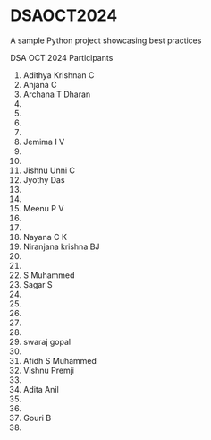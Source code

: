 # DSAOCT2024
A sample Python project showcasing best practices

DSA OCT 2024 Participants


1. Adithya Krishnan C
2. Anjana C
3. Archana T Dharan
4.
5.
6.
7.
8. Jemima I V
9.
8.
9. Jishnu Unni C
10. Jyothy Das
11.
12.
13. Meenu P V
14.
15.
16. Nayana C K
17. Niranjana krishna BJ
18.
19.
20. S Muhammed
21. Sagar S
20. 
21.
22.
23.
24.
25. swaraj gopal
26.
27. Afidh S Muhammed
26. Vishnu Premji
27.
28. Adita Anil
29.
28.
29. Gouri B
29.
